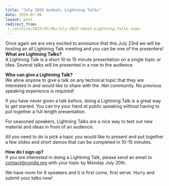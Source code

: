```yaml
---
title: "July 2015 &ndash; Lightning Talks"
date: 2015-07-06
layout: post
redirect_from:
 - /archive/2015/07/06/July-2015-ndash-Lightning-Talks.aspx
---
```



Once again we are very excited to announce that this July 23rd we will be hosting an all Lightning Talk meeting and you can be one of the presenters!     
**What are Lightning Talks?**  
A Lightning Talk is a short 10 to 15 minute presentation on a single topic or idea. Several talks will be presented in a row to the audience.



**Who can give a Lightning Talk?**  
We allow anyone to give a talk on any technical topic that they are interested in and would like to share with the .Net community. No previous speaking experience is required!



If you have never given a talk before, doing a Lightning Talk is a great way to get started. You can try your hand at public speaking without having to put together a full length presentation.



For seasoned speakers, Lightning Talks are a nice way to test out new material and ideas in front of an audience.



All you need to do is pick a topic you would like to present and put together a few slides and short demos that can be completed in 10-15 minutes.



**How do I sign up?**  
If you are interested in doing a Lightning Talk, please send an email to [contact@condg.org](mailto:contact@condg.org) with your topic by Monday July 20th.



We have room for 6 speakers and it is first come, first serve. Hurry and submit your talks now!

